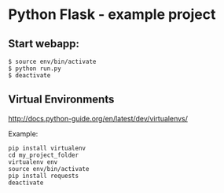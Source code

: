 # Python Flask - example project


## Start webapp:
```
$ source env/bin/activate
$ python run.py
$ deactivate
```


## Virtual Environments

http://docs.python-guide.org/en/latest/dev/virtualenvs/

Example:
```
pip install virtualenv
cd my_project_folder
virtualenv env
source env/bin/activate
pip install requests
deactivate
```
